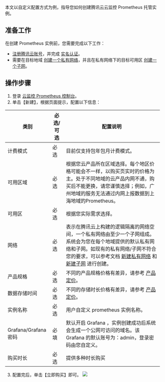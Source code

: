 本文以自定义配置方式为例，指导您如何创建腾讯云云监控 Prometheus 托管实例。

## 准备工作

在创建 Prometheus 实例前，您需要完成以下工作：

- [注册腾讯云账号](https://cloud.tencent.com/document/product/378/17985)，并完成 [实名认证](https://cloud.tencent.com/document/product/378/3629)。
- 需要在目标地域 [创建一个私有网络](https://cloud.tencent.com/document/product/215/36515)，并且在私有网络下的目标可用区 [创建一个子网](https://cloud.tencent.com/document/product/215/36517)。

## 操作步骤

1. 登录 [云监控 Prometheus 控制台](https://console.cloud.tencent.com/monitor/prometheus)。
2. 单击【新建】，根据页面提示，配置以下信息：

| 类别                | 必选/可选 | 配置说明                                                     |
| ------------------- | --------- | ------------------------------------------------------------ |
| 计费模式            | 必选      | 目前仅支持包年包月计费模式。                                 |
| 可用区域            | 必选      | 根据您云产品所在区域选择。每个地区价格可能会不一样，以购买页实时的价格为主。处于不同地域的云产品内网不通，购买后不能更换，请您谨慎选择；例如，广州地域的服务无法通过内网上报数据到上海地域的Prometheus。 |
| 可用区              | 必选      | 根据您实际需求选择。                                         |
| 网络                | 必选      | 表示在腾讯云上构建的逻辑隔离的网络空间，一个私有网络由至少一个子网组成。系统会为您在每个地域提供的默认私有网络和子网。如现有的私有网络/子网不符合您的要求，可以参考文档 [新建私有网络](https://cloud.tencent.com/document/product/215/36515) 和 [新建子网](https://cloud.tencent.com/document/product/215/36517) 进行创建。 |
| 产品规格            | 必选      | 不同的产品规格价格有差异，请参考 [产品定价](https://cloud.tencent.com/document/product/248/50134)。 |
| 数据存储时间        | 必选      | 不同的存储时长价格有差异，请参考 [产品定价](https://cloud.tencent.com/document/product/248/50134)。 |
| 实例名称            | 必选      | 用户自定义 prometheus 实例名称。                             |
| Grafana/Grafana密码 | 必填      | 默认开启 Grafana ，实例创建成功后系统会生成一个公网可访问的域名。该 Grafana 的默认账号为：admin，登录密码由您自定义。 |
| 购买时长                | 必选| 提供多种时长购买                                                     |

3. 配置完后，单击【立即购买】即可。
![](https://main.qcloudimg.com/raw/1a12bc3cb261be4482eaf6a6fe28c610.png)
